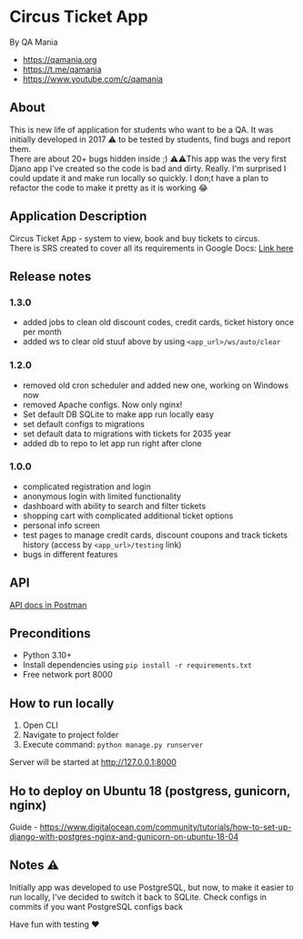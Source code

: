# Circus Ticket App

By QA Mania  
- https://qamania.org
- https://t.me/qamania
- https://www.youtube.com/c/qamania

## About
This is new life of application for students who want to be a QA. It was initially developed in 2017 ⚠️
to be tested by students, find bugs and report them.  
There are about 20+ bugs hidden inside ;)
⚠️⚠️This app was the very first Djano app I've created so the code is bad and dirty. Really.
I'm surprised I could update it and make run locally so quickly. 
I don;t have a plan to refactor the code to make it pretty as it is working 😂

## Application Description
Circus Ticket App - system to view, book and buy tickets to circus.  
There is SRS created to cover all its requirements in Google Docs: [Link here](https://docs.google.com/document/d/1WK2YVN73e1pl2pO4FwWM8r5aW1lCzHheBPEOy8lONyI/edit?usp=sharing) 

## Release notes

### 1.3.0
 - added jobs to clean old discount codes, credit cards, ticket history once per month
 - added ws to clear old stuuf above by using `<app_url>/ws/auto/clear`

### 1.2.0
 - removed old cron scheduler and added new one, working on Windows now
 - removed Apache configs. Now only nginx!
 - Set default DB SQLite to make app run locally easy
 - set default configs to migrations
 - set default data to migrations with tickets for 2035 year
 - added db to repo to let app run right after clone

### 1.0.0 
 - complicated registration and login
 - anonymous login with limited functionality
 - dashboard with ability to search and filter tickets
 - shopping cart with complicated additional ticket options
 - personal info screen
 - test pages to manage credit cards, discount coupons and track tickets history (access by `<app_url>/testing` link)
 - bugs in different features

## API
[API docs in Postman](https://documenter.getpostman.com/view/2037649/circus/RVuAC6pM)

## Preconditions
- Python 3.10+
- Install dependencies using `pip install -r requirements.txt`
- Free network port 8000

## How to run locally
1. Open CLI
2. Navigate to project folder
3. Execute command: `python manage.py runserver`  

Server will be started at http://127.0.0.1:8000  

## Ho to deploy on Ubuntu 18 (postgress, gunicorn, nginx)
Guide - https://www.digitalocean.com/community/tutorials/how-to-set-up-django-with-postgres-nginx-and-gunicorn-on-ubuntu-18-04

## Notes ⚠️
Initially app was developed to use PostgreSQL, but now, to make it easier to run locally, I've decided to switch 
it back to SQLite.
Check configs in commits if you want PostgreSQL configs back
  
Have fun with testing ❤️
